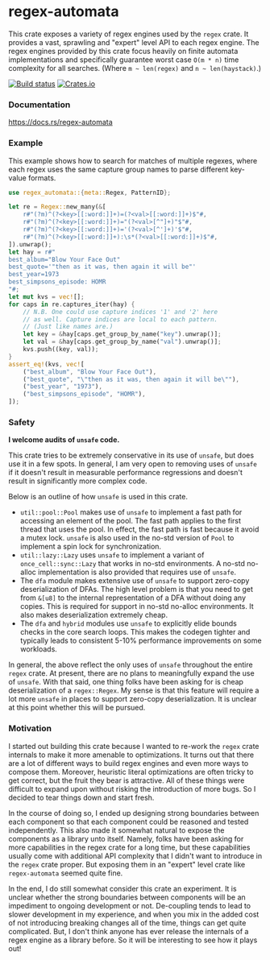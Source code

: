 regex-automata
==============
This crate exposes a variety of regex engines used by the `regex` crate.
It provides a vast, sprawling and "expert" level API to each regex engine.
The regex engines provided by this crate focus heavily on finite automata
implementations and specifically guarantee worst case `O(m * n)` time
complexity for all searches. (Where `m ~ len(regex)` and `n ~ len(haystack)`.)

[![Build status](https://github.com/rust-lang/regex/workflows/ci/badge.svg)](https://github.com/rust-lang/regex/actions)
[![Crates.io](https://img.shields.io/crates/v/regex-automata.svg)](https://crates.io/crates/regex-automata)


### Documentation

https://docs.rs/regex-automata


### Example

This example shows how to search for matches of multiple regexes, where each
regex uses the same capture group names to parse different key-value formats.

```rust
use regex_automata::{meta::Regex, PatternID};

let re = Regex::new_many(&[
    r#"(?m)^(?<key>[[:word:]]+)=(?<val>[[:word:]]+)$"#,
    r#"(?m)^(?<key>[[:word:]]+)="(?<val>[^"]+)"$"#,
    r#"(?m)^(?<key>[[:word:]]+)='(?<val>[^']+)'$"#,
    r#"(?m)^(?<key>[[:word:]]+):\s*(?<val>[[:word:]]+)$"#,
]).unwrap();
let hay = r#"
best_album="Blow Your Face Out"
best_quote='"then as it was, then again it will be"'
best_year=1973
best_simpsons_episode: HOMR
"#;
let mut kvs = vec![];
for caps in re.captures_iter(hay) {
    // N.B. One could use capture indices '1' and '2' here
    // as well. Capture indices are local to each pattern.
    // (Just like names are.)
    let key = &hay[caps.get_group_by_name("key").unwrap()];
    let val = &hay[caps.get_group_by_name("val").unwrap()];
    kvs.push((key, val));
}
assert_eq!(kvs, vec![
    ("best_album", "Blow Your Face Out"),
    ("best_quote", "\"then as it was, then again it will be\""),
    ("best_year", "1973"),
    ("best_simpsons_episode", "HOMR"),
]);
```


### Safety

**I welcome audits of `unsafe` code.**

This crate tries to be extremely conservative in its use of `unsafe`, but does
use it in a few spots. In general, I am very open to removing uses of `unsafe`
if it doesn't result in measurable performance regressions and doesn't result
in significantly more complex code.

Below is an outline of how `unsafe` is used in this crate.

* `util::pool::Pool` makes use of `unsafe` to implement a fast path for
accessing an element of the pool. The fast path applies to the first thread
that uses the pool. In effect, the fast path is fast because it avoid a mutex
lock. `unsafe` is also used in the no-std version of `Pool` to implement a spin
lock for synchronization.
* `util::lazy::Lazy` uses `unsafe` to implement a variant of
`once_cell::sync::Lazy` that works in no-std environments. A no-std no-alloc
implementation is also provided that requires use of `unsafe`.
* The `dfa` module makes extensive use of `unsafe` to support zero-copy
deserialization of DFAs. The high level problem is that you need to get from
`&[u8]` to the internal representation of a DFA without doing any copies.
This is required for support in no-std no-alloc environments. It also makes
deserialization extremely cheap.
* The `dfa` and `hybrid` modules use `unsafe` to explicitly elide bounds checks
in the core search loops. This makes the codegen tighter and typically leads to
consistent 5-10% performance improvements on some workloads.

In general, the above reflect the only uses of `unsafe` throughout the entire
`regex` crate. At present, there are no plans to meaningfully expand the use
of `unsafe`. With that said, one thing folks have been asking for is cheap
deserialization of a `regex::Regex`. My sense is that this feature will require
a lot more `unsafe` in places to support zero-copy deserialization. It is
unclear at this point whether this will be pursued.


### Motivation

I started out building this crate because I wanted to re-work the `regex`
crate internals to make it more amenable to optimizations. It turns out that
there are a lot of different ways to build regex engines and even more ways to
compose them. Moreover, heuristic literal optimizations are often tricky to
get correct, but the fruit they bear is attractive. All of these things were
difficult to expand upon without risking the introduction of more bugs. So I
decided to tear things down and start fresh.

In the course of doing so, I ended up designing strong boundaries between each
component so that each component could be reasoned and tested independently.
This also made it somewhat natural to expose the components as a library unto
itself. Namely, folks have been asking for more capabilities in the regex
crate for a long time, but these capabilities usually come with additional API
complexity that I didn't want to introduce in the `regex` crate proper. But
exposing them in an "expert" level crate like `regex-automata` seemed quite
fine.

In the end, I do still somewhat consider this crate an experiment. It is
unclear whether the strong boundaries between components will be an impediment
to ongoing development or not. De-coupling tends to lead to slower development
in my experience, and when you mix in the added cost of not introducing
breaking changes all of the time, things can get quite complicated. But, I
don't think anyone has ever release the internals of a regex engine as a
library before. So it will be interesting to see how it plays out!

